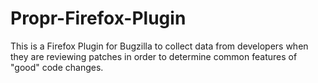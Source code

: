 # Propr-Firefox-Plugin
This is a Firefox Plugin for Bugzilla to collect data from developers when they are reviewing patches in order to determine common features of "good" code changes.
